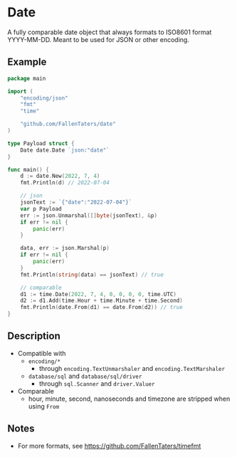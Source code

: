 # Date

A fully comparable date object that always formats to ISO8601 format YYYY-MM-DD. Meant to be used for JSON or other encoding.

## Example

```go
package main

import (
	"encoding/json"
	"fmt"
	"time"

	"github.com/FallenTaters/date"
)

type Payload struct {
	Date date.Date `json:"date"`
}

func main() {
	d := date.New(2022, 7, 4)
	fmt.Println(d) // 2022-07-04

	// json
	jsonText := `{"date":"2022-07-04"}`
	var p Payload
	err := json.Unmarshal([]byte(jsonText), &p)
	if err != nil {
		panic(err)
	}

	data, err := json.Marshal(p)
	if err != nil {
		panic(err)
	}
	fmt.Println(string(data) == jsonText) // true

	// comparable
	d1 := time.Date(2022, 7, 4, 0, 0, 0, 0, time.UTC)
	d2 := d1.Add(time.Hour + time.Minute + time.Second)
	fmt.Println(date.From(d1) == date.From(d2)) // true
}
```

## Description

* Compatible with
    * `encoding/*`
        * through `encoding.TextUnmarshaler` and `encoding.TextMarshaler`
    * `database/sql` and `database/sql/driver`
        * through `sql.Scanner` and `driver.Valuer`
* Comparable
    * hour, minute, second, nanoseconds and timezone are stripped when using `From`

## Notes

* For more formats, see https://github.com/FallenTaters/timefmt
